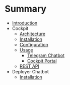 # Summary

* [Introduction](README.md)
* Cockpit
   * [Architecture](docs/jscockpit/architecture.md)
   * [Installation](docs/jscockpit/installation.md)
   * [Configuration](docs/jscockpit/configuration.md)
   * [Usage](docs/jscockpit/usage.md)
       * [Telegram Chatbot](docs/jscockpit/telegram_bot.md)
       * [Cockpit Portal](docs/jscockpit/portal.md)
   * [REST API](docs/jscockpit/api.md)
* Deployer Chatbot
   * [Installation](docs/deployer_bot/installation.md)